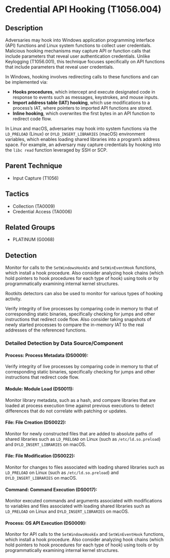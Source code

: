 # Credential API Hooking (T1056.004)

## Description
Adversaries may hook into Windows application programming interface (API) functions and Linux system functions to collect user credentials. Malicious hooking mechanisms may capture API or function calls that include parameters that reveal user authentication credentials. Unlike Keylogging (T1056.001), this technique focuses specifically on API functions that include parameters that reveal user credentials. 

In Windows, hooking involves redirecting calls to these functions and can be implemented via:

* **Hooks procedures**, which intercept and execute designated code in response to events such as messages, keystrokes, and mouse inputs.
* **Import address table (IAT) hooking**, which use modifications to a process’s IAT, where pointers to imported API functions are stored.
* **Inline hooking**, which overwrites the first bytes in an API function to redirect code flow.

In Linux and macOS, adversaries may hook into system functions via the `LD_PRELOAD` (Linux) or `DYLD_INSERT_LIBRARIES` (macOS) environment variables, which enables loading shared libraries into a program’s address space. For example, an adversary may capture credentials by hooking into the `libc read` function leveraged by SSH or SCP.

## Parent Technique
- Input Capture (T1056)

## Tactics
- Collection (TA0009)
- Credential Access (TA0006)

## Related Groups
- PLATINUM (G0068)

## Detection
Monitor for calls to the `SetWindowsHookEx` and `SetWinEventHook` functions, which install a hook procedure. Also consider analyzing hook chains (which hold pointers to hook procedures for each type of hook) using tools or by programmatically examining internal kernel structures.

Rootkits detectors can also be used to monitor for various types of hooking activity.

Verify integrity of live processes by comparing code in memory to that of corresponding static binaries, specifically checking for jumps and other instructions that redirect code flow. Also consider taking snapshots of newly started processes to compare the in-memory IAT to the real addresses of the referenced functions.

### Detailed Detection by Data Source/Component
#### Process: Process Metadata (DS0009): 
Verify integrity of live processes by comparing code in memory to that of corresponding static binaries, specifically checking for jumps and other instructions that redirect code flow.

#### Module: Module Load (DS0011): 
Monitor library metadata, such as a hash, and compare libraries that are loaded at process execution time against previous executions to detect differences that do not correlate with patching or updates. 

#### File: File Creation (DS0022): 
Monitor for newly constructed files that are added to absolute paths of shared libraries such as `LD_PRELOAD` on Linux (such as `/etc/ld.so.preload`) and `DYLD_INSERT_LIBRARIES` on macOS.

#### File: File Modification (DS0022): 
Monitor for changes to files associated with loading shared libraries such as `LD_PRELOAD` on Linux (such as `/etc/ld.so.preload`) and `DYLD_INSERT_LIBRARIES` on macOS.

#### Command: Command Execution (DS0017): 
Monitor executed commands and arguments associated with modifications to variables and files associated with loading shared libraries such as `LD_PRELOAD` on Linux and `DYLD_INSERT_LIBRARIES` on macOS.

#### Process: OS API Execution (DS0009): 
Monitor for API calls to the `SetWindowsHookEx` and `SetWinEventHook` functions, which install a hook procedure. Also consider analyzing hook chains (which hold pointers to hook procedures for each type of hook) using tools or by programmatically examining internal kernel structures.

